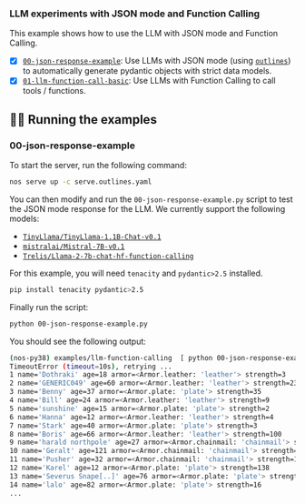 ### LLM experiments with JSON mode and Function Calling

This example shows how to use the LLM with JSON mode and Function Calling.

- [x] [`00-json-response-example`](./00-json-response-example.py): Use LLMs with JSON mode (using [`outlines`](https://github.com/outlines-dev/outlines/tree/main/outlines)) to automatically generate pydantic objects with strict data models.
- [x] [`01-llm-function-call-basic`](./01-llm-function-call-basic.py): Use LLMs with Function Calling to call tools / functions.

## 🏃‍♂️ Running the examples

### 00-json-response-example

To start the server, run the following command:

```bash
nos serve up -c serve.outlines.yaml
```

You can then modify and run the `00-json-response-example.py` script to test the JSON mode response for the LLM. We currently support the following models:
- [`TinyLlama/TinyLlama-1.1B-Chat-v0.1`](https://huggingface.co/TinyLlama/TinyLlama-1.1B-Chat-v0.1)
- [`mistralai/Mistral-7B-v0.1`](https://huggingface.co/mistralai/Mistral-7B-v0.1)
- [`Trelis/Llama-2-7b-chat-hf-function-calling`](https://huggingface.co/Trelis/Llama-2-7b-chat-hf-function-calling)

For this example, you will need `tenacity` and `pydantic>2.5` installed.
```bash
pip install tenacity pydantic>2.5
```

Finally run the script:
```bash
python 00-json-response-example.py
```

You should see the following output:
```bash
(nos-py38) examples/llm-function-calling  [ python 00-json-response-example.py                      [14/50]
TimeoutError (timeout=10s), retrying ...
1 name='Dothraki' age=18 armor=<Armor.leather: 'leather'> strength=3
2 name='GENERIC049' age=60 armor=<Armor.leather: 'leather'> strength=23
3 name='Benny' age=37 armor=<Armor.plate: 'plate'> strength=35
4 name='Bill' age=24 armor=<Armor.leather: 'leather'> strength=9
5 name='sunshine' age=15 armor=<Armor.plate: 'plate'> strength=2
6 name='Hanna' age=12 armor=<Armor.leather: 'leather'> strength=4
7 name='Stark' age=40 armor=<Armor.plate: 'plate'> strength=3
8 name='Boris' age=66 armor=<Armor.leather: 'leather'> strength=100
9 name='harald northpole' age=27 armor=<Armor.chainmail: 'chainmail'> strength=18
10 name='Geralt' age=121 armor=<Armor.chainmail: 'chainmail'> strength=80
11 name='Pusher' age=32 armor=<Armor.chainmail: 'chainmail'> strength=1
12 name='Karel' age=12 armor=<Armor.plate: 'plate'> strength=138
13 name='Severus Snape[..]' age=76 armor=<Armor.plate: 'plate'> strength=21
14 name='lalo' age=82 armor=<Armor.plate: 'plate'> strength=16
...
``````
